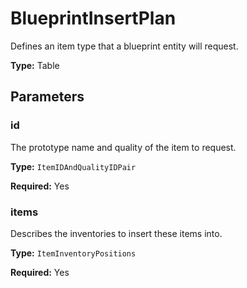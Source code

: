 # BlueprintInsertPlan

Defines an item type that a blueprint entity will request.

**Type:** Table

## Parameters

### id

The prototype name and quality of the item to request.

**Type:** `ItemIDAndQualityIDPair`

**Required:** Yes

### items

Describes the inventories to insert these items into.

**Type:** `ItemInventoryPositions`

**Required:** Yes

